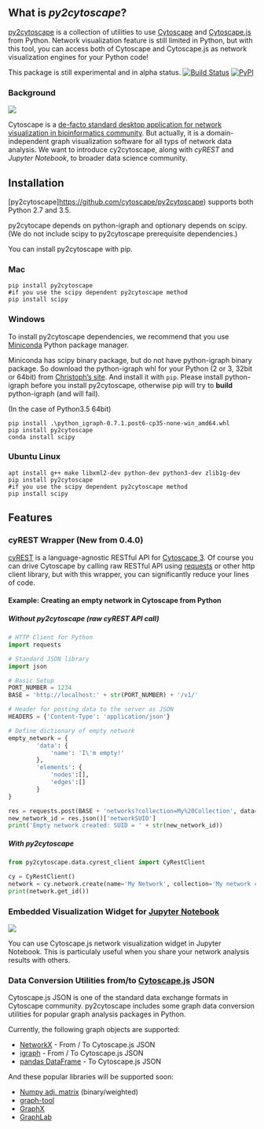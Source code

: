 ## What is _py2cytoscape_?
[py2cytoscape](https://github.com/cytoscape/py2cytoscape) is a collection of utilities to use [Cytoscape](http://www.cytoscape.org/) and [Cytoscape.js](http://js.cytoscape.org/) from Python.  Network visualization feature is still limited in Python, but with this tool, you can access both of Cytoscape and Cytoscape.js as network visualization engines for your Python code!

This package is still experimental and in alpha status.
[![Build Status](https://travis-ci.org/idekerlab/py2cytoscape.svg?branch=develop)](https://travis-ci.org/idekerlab/py2cytoscape)
[![PyPI](https://img.shields.io/pypi/v/py2cytoscape.svg)](https://pypi.python.org/pypi/py2cytoscape)

### Background

![](http://cl.ly/Xk5o/cytoscape-flat-logo-orange-100.png)

Cytoscape is a [de-facto standard desktop application for network visualization in bioinformatics community](https://scholar.google.com/scholar?hl=en&q=cytoscape).  But actually, it is a domain-independent graph visualization software for all typs of network data analysis.  We want to introduce cy2cytoscape, along with _cyREST_ and _Jupyter Notebook_, to broader data science community.

## Installation

[py2cytoscape]https://github.com/cytoscape/py2cytoscape) supports both Python 2.7 and 3.5.

py2cytocape depends on python-igraph and optionary depends on scipy.
(We do not include scipy to py2cytoscape prerequisite dependencies.)

You can install py2cytoscape with pip.

### Mac

```shell
pip install py2cytoscape
#if you use the scipy dependent py2cytoscape method
pip install scipy
```

### Windows

To install py2cytoscape dependencies, we recommend that you use [Miniconda](http://conda.pydata.org/miniconda.html) Python package manager.

Miniconda has scipy binary package, but do not have python-igraph binary package.
So download the python-igraph whl for your Python (2 or 3, 32bit or 64bit) from [Christoph’s site](http://www.lfd.uci.edu/~gohlke/pythonlibs/#python-igraph).
And install it with `pip`.
Please install python-igraph before you install py2cytoscape, otherwise pip will try to **build** python-igraph (and will fail). 

(In the case of Python3.5 64bit)

```
pip install .\python_igraph-0.7.1.post6-cp35-none-win_amd64.whl
pip install py2cytoscape
conda install scipy
```

### Ubuntu Linux

```shell
apt install g++ make libxml2-dev python-dev python3-dev zlib1g-dev
pip install py2cytoscape
#if you use the scipy dependent py2cytoscape method
pip install scipy
```

## Features

### cyREST Wrapper (New from 0.4.0)
[cyREST](http://apps.cytoscape.org/apps/cyrest) is a language-agnostic RESTful API for [Cytoscape 3](http://www.cytoscape.org/what_is_cytoscape.html).  Of course you can drive Cytoscape by calling raw RESTful API using [requests]() or other http client library, but with this wrapper, you can significantly reduce your lines of code.

#### Example: Creating an empty network in Cytoscape from Python

##### __Without__ py2cytoscape (raw cyREST API call)

```python
# HTTP Client for Python
import requests

# Standard JSON library
import json

# Basic Setup
PORT_NUMBER = 1234
BASE = 'http://localhost:' + str(PORT_NUMBER) + '/v1/'

# Header for posting data to the server as JSON
HEADERS = {'Content-Type': 'application/json'}

# Define dictionary of empty network
empty_network = {
        'data': {
            'name': 'I\'m empty!'
        },
        'elements': {
            'nodes':[],
            'edges':[]
        }
}

res = requests.post(BASE + 'networks?collection=My%20Collection', data=json.dumps(empty_network), headers=HEADERS)
new_network_id = res.json()['networkSUID']
print('Empty network created: SUID = ' + str(new_network_id))
```

##### __With__ py2cytoscape

```python
from py2cytoscape.data.cyrest_client import CyRestClient

cy = CyRestClient()
network = cy.network.create(name='My Network', collection='My network collection')
print(network.get_id())
```


### Embedded Visualization Widget for [Jupyter Notebook](http://jupyter.org/)

![](http://cl.ly/aexk/cyjs_widget.png)

You can use Cytoscape.js network visualization widget in Jupyter Notebook. This is particulaly useful when you share your network analysis results with others.


### Data Conversion Utilities from/to [Cytoscape.js](http://js.cytoscape.org/) JSON
Cytoscape.js JSON is one of the standard data exchange formats in Cytoscape community.  py2cytoscape includes some graph data conversion utilities for popular graph analysis packages in Python.

Currently, the following graph objects are supported:

* [NetworkX](https://networkx.github.io/) - From / To Cytoscape.js JSON
* [igraph](http://igraph.org/python/) - From / To Cytoscape.js JSON
* [pandas DataFrame](http://pandas.pydata.org/) - To Cytoscape.js JSON

And these popular libraries will be supported soon:

* [Numpy adj. matrix](http://www.numpy.org/) (binary/weighted)
* [graph-tool](http://graph-tool.skewed.de/)
* [GraphX](https://spark.apache.org/graphx/)
* [GraphLab](https://github.com/dato-code/Dato-Core)
